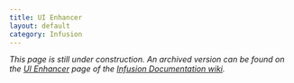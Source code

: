 ```yaml
---
title: UI Enhancer
layout: default
category: Infusion
---
```


_This page is still under construction. An archived version can be found on the [UI
Enhancer](http://wiki.fluidproject.org/display/docs/UI+Enhancer) page of the [Infusion Documentation
wiki](http://wiki.fluidproject.org/display/docs/Infusion+Documentation)._
